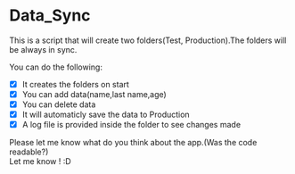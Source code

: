 # Data_Sync
This is a script that will create two folders(Test, Production).The folders will be always in sync.

You can do the following: 
- [x] It creates the folders on start 
- [x] You can add data(name,last name,age) 
- [x] You can delete data 
- [x] It will automaticly save the data to Production 
- [x] A log file is provided inside the folder to see changes made 

Please let me know what do you think about the app.(Was the code readable?)  
Let me know ! :D
